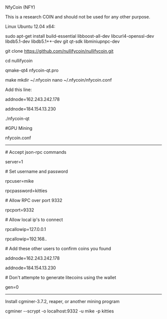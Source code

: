 NfyCoin (NFY)

This is a research COIN and should not be used for any other purpose.

Linux Ubuntu 12.04 x64:

sudo apt-get install build-essential libboost-all-dev libcurl4-openssl-dev libdb5.1-dev libdb5.1++-dev git qt-sdk libminiupnpc-dev

git clone https://github.com/nullifycoin/nullifycoin.git

cd nullifycoin

qmake-qt4 nfycoin-qt.pro

make
mkdir ~/.nfycoin
nano ~/.nfycoin/nfycoin.conf

Add this line:

addnode=162.243.242.178

addnode=184.154.13.230

./nfycoin-qt

#GPU Mining

nfycoin.conf

-----------------

\# Accept json-rpc commands

server=1

\# Set username and password

rpcuser=mike

rpcpassword=kitties

\# Allow RPC over port 9332

rpcport=9332

\# Allow local ip's to connect

rpcallowip=127.0.0.1

rpcallowip=192.168.*.*

\# Add these other users to confirm coins you found

addnode=162.243.242.178

addnode=184.154.13.230

\# Don't attempte to generate litecoins using the wallet

gen=0

-----------------

Install cgminer-3.7.2, reaper, or another mining program

cgminer --scrypt -o localhost:9332 -u mike -p kitties


